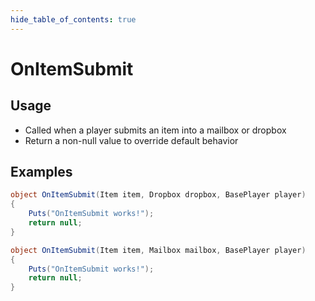```yaml
---
hide_table_of_contents: true
---
```


# OnItemSubmit

## Usage

* Called when a player submits an item into a mailbox or dropbox
* Return a non-null value to override default behavior

## Examples

```csharp title=""
object OnItemSubmit(Item item, Dropbox dropbox, BasePlayer player)
{
    Puts("OnItemSubmit works!");
    return null;
}
```

```csharp title=""
object OnItemSubmit(Item item, Mailbox mailbox, BasePlayer player)
{
    Puts("OnItemSubmit works!");
    return null;
}
```
